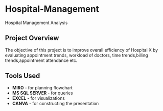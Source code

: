 # Hospital-Management
Hospital Management Analysis

## Project Overview
The objective of this project is to improve overall efficiency of Hospital X by evaluating appointment trends, workload of doctors, time trends,billing trends,appointment attendance etc.

## Tools Used
- **MIRO** - for planning flowchart
- **MS SQL SERVER** - for queries
- **EXCEL** - for visualizations
- **CANVA** - for constructing the presentation

